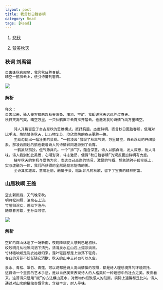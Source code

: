```yaml
---
layout: post
title: 我言秋日胜春朝
category: Read
tags: [Read]
---
```




1.  [悲秋](http://www.1juzi.com/new/72387.html)

2. [赞美秋天](http://www.1juzi.com/new/35197.html)

### 秋词  刘禹锡

```java
自古逢秋悲寂寥，我言秋日胜春朝。
晴空一鹤排云上，便引诗情到碧霄。
```

![](https://gss0.bdstatic.com/-4o3dSag_xI4khGkpoWK1HF6hhy/baike/s%3D500/sign=61dc972db0b7d0a27fc9049dfbed760d/9825bc315c6034a89237431ec91349540823765c.jpg)

#### 解析

```
释义：
自古以来，骚人墨客都悲叹秋天萧条、凄凉、空旷。我却说秋天远远胜过春天。
秋日天高气爽，晴空万里。一只仙鹤直冲云霄推开层云，也激发我的诗情飞向万里晴空。

	诗人开篇否定了自古悲秋的思维模式，直抒胸臆，态度鲜明，直言秋日更胜春朝，使用对比手法，热情赞美秋天，比万物复苏，欣欣尚荣的春天更胜一筹。
	生动勾勒出一幅壮美的景观。“一鹤凌云”展现了秋高气爽，万里晴空，白云浮动的开阔景象。那凌云而起的鹤也载着诗人的诗情异同遨游到了云霄。
	一鹤虽然孤独，但气势非凡。一个“排”字，蕴含深意，诗人以鹤自喻，发人深思，耐人寻味。诗人看到如此美景，心潮澎湃，斗志激昂，使得“秋日胜春朝”的观点更加鲜明有力度。
	描写秋天的生机与景色为实，表达自己高尚的情况，激昂的气概，想象驰骋于碧空纸上，实与虚融为一体，我们所获得的全然是励志怡情的美。
	全诗其实雄浑，意境壮丽，融情于景，唱出非凡的秋歌，留下了宝贵的精神财富。
```

### 

### 山居秋暝 王维

```
空山新雨后，天气晚来秋。
明月松间照，清泉石上流。
竹喧归浣女，莲动下渔舟。
随意春芳歇，王孙自可留。 
```

![](https://gss0.bdstatic.com/94o3dSag_xI4khGkpoWK1HF6hhy/baike/s%3D220/sign=6581594b7e899e517c8e3d1672a6d990/8ad4b31c8701a18bd7ad98f99b2f07082938fec6.jpg)

#### 解析

```
空旷的群山沐浴了一场新雨，夜晚降临使人感到已是初秋。
皎皎明月从松隙间洒下清光，清清泉水在山石上淙淙淌流。
竹林喧响知是洗衣姑娘归来，莲叶轻摇想是上游荡下轻舟。
春日的芳菲不妨任随它消歇，秋天的山中王孙自可以久留。

泉水、青松、翠竹、青莲，可以说都是诗人高尚情操的写照，都是诗人理想境界的环境烘托.
这首诗一个重要的艺术手法，是以自然美来表现诗人的人格美和一种理想中的社会之美。表面看来，这首诗只是用“赋”的方法模山范水，对景物作细致感人的刻画，实际上通篇都是比兴。诗人通过对山水的描绘寄慨言志，含蕴丰富，耐人寻味。
```



